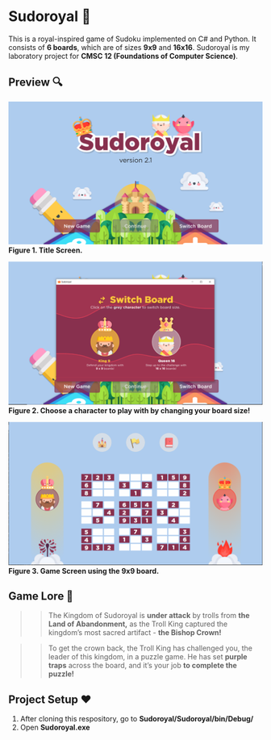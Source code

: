 # Sudoroyal 👑
This is a royal-inspired game of Sudoku implemented on C# and Python. It consists of **6 boards**, which are of sizes **9x9** and **16x16**. Sudoroyal is my laboratory project for **CMSC 12 (Foundations of Computer Science)**.

## Preview 🔍
![Image of Title Screen](readme/title-screen.png)
**Figure 1. Title Screen.**

![Image of Board Popup](readme/board-popup.png)
**Figure 2. Choose a character to play with by changing your board size!**

![Image of Gameplay](readme/game-screen.png)
**Figure 3. Game Screen using the 9x9 board.**

## Game Lore 🏰
>> The Kingdom of Sudoroyal is **under attack** by trolls from **the Land of Abandonment,** as the Troll King captured the kingdom’s most sacred artifact - **the Bishop Crown!**

>> To get the crown back, the Troll King has challenged you, the leader of this kingdom, in a puzzle game. He has set **purple traps** across the board, and it’s your job **to complete the puzzle!**

## Project Setup ❤️
1. After cloning this respository, go to **Sudoroyal/Sudoroyal/bin/Debug/**
2. Open **Sudoroyal.exe**
